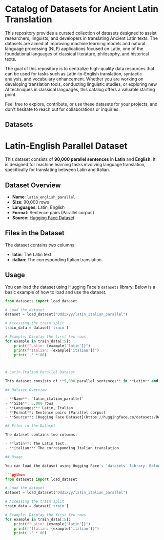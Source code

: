 # Catalog of Datasets for Ancient Latin Translation

This repository provides a curated collection of datasets designed to assist researchers, linguists, and developers in translating Ancient Latin texts. The datasets are aimed at improving machine learning models and natural language processing (NLP) applications focused on Latin, one of the foundational languages of classical literature, philosophy, and historical texts.

The goal of this repository is to centralize high-quality data resources that can be used for tasks such as Latin-to-English translation, syntactic analysis, and vocabulary enhancement. Whether you are working on developing translation tools, conducting linguistic studies, or exploring new AI techniques in classical languages, this catalog offers a valuable starting point.

Feel free to explore, contribute, or use these datasets for your projects, and don't hesitate to reach out for collaborations or inquiries.
## Datasets

# Latin-English Parallel Dataset

This dataset consists of **90,000 parallel sentences** in **Latin** and **English**. It is designed for machine learning tasks involving language translation, specifically for translating between Latin and Italian.

## Dataset Overview

- **Name**: `latin_english_parallel`
- **Size**: 90,000 rows
- **Languages**: Latin, English
- **Format**: Sentence pairs (Parallel corpus)
- **Source**: [Hugging Face Dataset]((https://huggingface.co/datasets/grosenthal/latin_english_parallel))

## Files in the Dataset

The dataset contains two columns:

- **latin**: The Latin text.
- **italian**: The corresponding Italian translation.

## Usage

You can load the dataset using Hugging Face's `datasets` library. Below is a basic example of how to load and use the dataset.

```python
from datasets import load_dataset

# Load the dataset
dataset = load_dataset("Dddixyy/latin_italian_parallel")

# Accessing the train split
train_data = dataset['train']

# Example: Display the first few rows
for example in train_data[:5]:
    print(f"Latin: {example['latin']}")
    print(f"Italian: {example['italian']}")
    print('-' * 80)



# Latin-Italian Parallel Dataset

This dataset consists of **5,000 parallel sentences** in **Latin** and **Italian**. It is designed for machine learning tasks involving language translation, specifically for translating between Latin and Italian.

## Dataset Overview

- **Name**: `latin_italian_parallel`
- **Size**: 5,000 rows
- **Languages**: Latin, Italian
- **Format**: Sentence pairs (Parallel corpus)
- **Source**: [Hugging Face Dataset](https://huggingface.co/datasets/Dddixyy/latin_italian_parallel)

## Files in the Dataset

The dataset contains two columns:

- **latin**: The Latin text.
- **italian**: The corresponding Italian translation.

## Usage

You can load the dataset using Hugging Face's `datasets` library. Below is a basic example of how to load and use the dataset.

```python
from datasets import load_dataset

# Load the dataset
dataset = load_dataset("Dddixyy/latin_italian_parallel")

# Accessing the train split
train_data = dataset['train']

# Example: Display the first few rows
for example in train_data[:5]:
    print(f"Latin: {example['latin']}")
    print(f"Italian: {example['italian']}")
    print('-' * 80)

